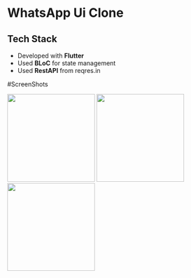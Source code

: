 

  
# WhatsApp Ui Clone 

## Tech Stack
- Developed with **Flutter**
- Used **BLoC** for state management
- Used **RestAPI** from reqres.in


#ScreenShots

<div align="start">
    <img src="https://user-images.githubusercontent.com/76684491/148306953-5b2d858f-a49e-4b68-8ef1-b788534c4a4f.png" width="200px"</img>
    <img src="https://user-images.githubusercontent.com/76684491/148306962-30ae47be-8169-4949-87da-9847b235cbdf.png" width="200px"</img> 
    <img src="https://user-images.githubusercontent.com/76684491/148306967-8b8bd639-4bf2-4080-8403-2c59fa1aea46.png" width="200px"</img> 
</div>

